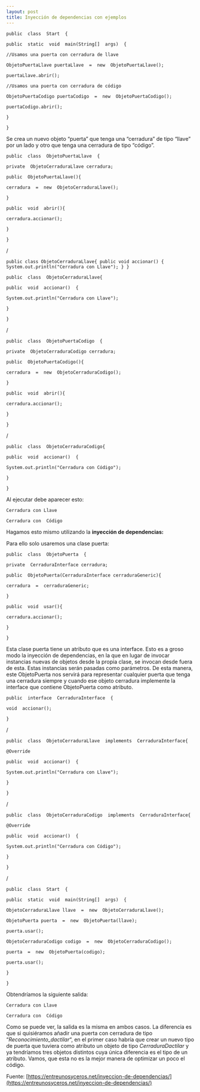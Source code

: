 ```yaml
---
layout: post
title: Inyección de dependencias con ejemplos
---
```


    public  class  Start  {
    
    public  static  void  main(String[]  args)  {
    
    //Usamos una puerta con cerradura de llave
    
    ObjetoPuertaLlave puertaLlave  =  new  ObjetoPuertaLlave();
    
    puertaLlave.abrir();
    
    //Usamos una puerta con cerradura de código
    
    ObjetoPuertaCodigo puertaCodigo  =  new  ObjetoPuertaCodigo();
    
    puertaCodigo.abrir();
    
    }
    
    }

Se crea un nuevo objeto “puerta” que tenga una “cerradura” de tipo “llave” por un lado y otro que tenga una cerradura de tipo “código”.


    public  class  ObjetoPuertaLlave  {
    
    private  ObjetoCerraduraLlave cerradura;
    
    public  ObjetoPuertaLlave(){
    
    cerradura  =  new  ObjetoCerraduraLlave();
    
    }
    
    public  void  abrir(){
    
    cerradura.accionar();
    
    }
    
    }

/
  

    public class ObjetoCerraduraLlave{ public void accionar() { System.out.println("Cerradura con Llave"); } }
    
    public  class  ObjetoCerraduraLlave{
    
    public  void  accionar()  {
    
    System.out.println("Cerradura con Llave");
    
    }
    
    }

/

    public  class  ObjetoPuertaCodigo  {
    
    private  ObjetoCerraduraCodigo cerradura;
    
    public  ObjetoPuertaCodigo(){
    
    cerradura  =  new  ObjetoCerraduraCodigo();
    
    }
    
    public  void  abrir(){
    
    cerradura.accionar();
    
    }
    
    }

/

    public  class  ObjetoCerraduraCodigo{
    
    public  void  accionar()  {
    
    System.out.println("Cerradura con Código");
    
    }
    
    }

Al ejecutar debe aparecer esto:

    Cerradura con Llave
    
    Cerradura con  Código

Hagamos esto mismo utilizando la <strong> inyección de dependencias: </strong>

Para ello solo usaremos una clase puerta:


    public  class  ObjetoPuerta  {
    
    private  CerraduraInterface cerradura;
    
    public  ObjetoPuerta(CerraduraInterface cerraduraGeneric){
    
    cerradura  =  cerraduraGeneric;
    
    }
    
    public  void  usar(){
    
    cerradura.accionar();
    
    }
    
    }
    
Esta clase puerta tiene un atributo que es una interface. Esto es a groso modo la inyección de dependencias, en la que en lugar de invocar instancias nuevas de objetos desde la propia clase, se invocan desde fuera de esta. Estas instancias serán pasadas como parámetros. De esta manera, este ObjetoPuerta nos servirá para representar cualquier puerta que tenga una cerradura siempre y cuando ese objeto cerradura implemente la interface que contiene ObjetoPuerta como atributo.


    public  interface  CerraduraInterface  {
    
    void  accionar();
    
    }

/


    public  class  ObjetoCerraduraLlave  implements  CerraduraInterface{
    
    @Override
    
    public  void  accionar()  {
    
    System.out.println("Cerradura con Llave");
    
    }
    
    }

/


    public  class  ObjetoCerraduraCodigo  implements  CerraduraInterface{
    
    @Override
    
    public  void  accionar()  {
    
    System.out.println("Cerradura con Código");
    
    }
    
    }
/

    public  class  Start  {
    
    public  static  void  main(String[]  args)  {
    
    ObjetoCerraduraLlave llave  =  new  ObjetoCerraduraLlave();
    
    ObjetoPuerta puerta  =  new  ObjetoPuerta(llave);
    
    puerta.usar();
    
    ObjetoCerraduraCodigo codigo  =  new  ObjetoCerraduraCodigo();
    
    puerta  =  new  ObjetoPuerta(codigo);
    
    puerta.usar();
    
    }
    
    }

Obtendríamos la siguiente salida:

  


    Cerradura con Llave
    
    Cerradura con  Código
Como se puede ver, la salida es la misma en ambos casos. La diferencia es que si quisiéramos añadir una puerta con cerradura de tipo “_Reconocimiento_dactilar_“, en el primer caso habría que crear un nuevo tipo de puerta que tuviera como atributo un objeto de tipo _CerraduraDactilar_ y ya tendríamos tres objetos distintos cuya única diferencia es el tipo de un atributo. Vamos, que esta no es la mejor manera de optimizar un poco el código.

Fuente: [https://entreunosyceros.net/inyeccion-de-dependencias/](https://entreunosyceros.net/inyeccion-de-dependencias/)


